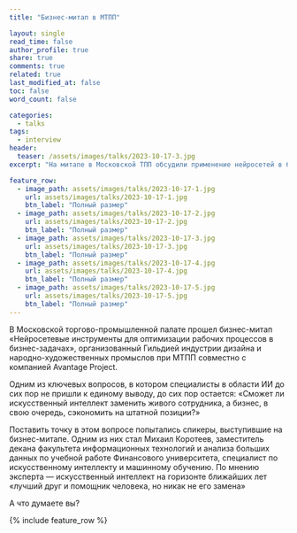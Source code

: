 ```yaml
---
title: "Бизнес-митап в МТПП"

layout: single
read_time: false
author_profile: true
share: true
comments: true
related: true
last_modified_at: false
toc: false
word_count: false

categories:
  - talks
tags:
  - interview
header:
  teaser: /assets/images/talks/2023-10-17-3.jpg
excerpt: "На митапе в Московской ТПП обсудили применение нейросетей в бизнесе"

feature_row:
  - image_path: assets/images/talks/2023-10-17-1.jpg
    url: assets/images/talks/2023-10-17-1.jpg
    btn_label: "Полный размер"
  - image_path: assets/images/talks/2023-10-17-2.jpg
    url: assets/images/talks/2023-10-17-2.jpg
    btn_label: "Полный размер"
  - image_path: assets/images/talks/2023-10-17-3.jpg
    url: assets/images/talks/2023-10-17-3.jpg
    btn_label: "Полный размер"
  - image_path: assets/images/talks/2023-10-17-4.jpg
    url: assets/images/talks/2023-10-17-4.jpg
    btn_label: "Полный размер"
  - image_path: assets/images/talks/2023-10-17-5.jpg
    url: assets/images/talks/2023-10-17-5.jpg
    btn_label: "Полный размер"
---
```


В Московской торгово-промышленной палате прошел бизнес-митап «Нейросетевые инструменты для оптимизации рабочих процессов в бизнес-задачах», организованный Гильдией индустрии дизайна и народно-художественных промыслов при МТПП совместно с компанией Avantage Project.

Одним из ключевых вопросов, в котором специалисты в области ИИ до сих пор не пришли к единому выводу, до сих пор остается: «Сможет ли искусственный интеллект заменить живого сотрудника, а бизнес, в свою очередь, сэкономить на штатной позиции?»

Поставить точку в этом вопросе попытались спикеры, выступившие на бизнес-митапе. Одним из них стал Михаил Коротеев, заместитель декана факультета информационных технологий и анализа больших данных по учебной работе Финансового университета, специалист по искусственному интеллекту и машинному обучению. По мнению эксперта — искусственный интеллект на горизонте ближайших лет «лучший друг и помощник человека, но никак не его замена»

А что думаете вы?

{% include feature_row %}
